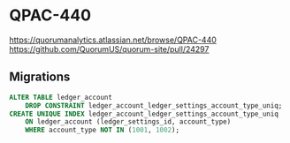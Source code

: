 # QPAC-440
https://quorumanalytics.atlassian.net/browse/QPAC-440
https://github.com/QuorumUS/quorum-site/pull/24297

## Migrations

```sql
ALTER TABLE ledger_account
    DROP CONSTRAINT ledger_account_ledger_settings_account_type_uniq;
CREATE UNIQUE INDEX ledger_account_ledger_settings_account_type_uniq
    ON ledger_account (ledger_settings_id, account_type)
    WHERE account_type NOT IN (1001, 1002);
```